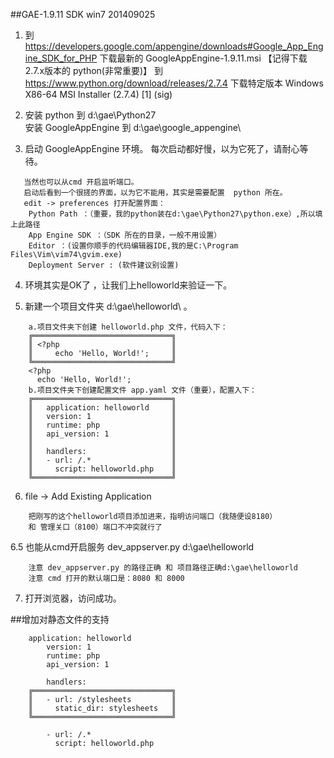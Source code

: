 ##GAE-1.9.11 SDK
win7 201409025

1. 到 https://developers.google.com/appengine/downloads#Google_App_Engine_SDK_for_PHP
   下载最新的 GoogleAppEngine-1.9.11.msi 【记得下载2.7.x版本的 python(非常重要)】
   到 https://www.python.org/download/releases/2.7.4
   下载特定版本 Windows X86-64 MSI Installer (2.7.4) [1] (sig)

2. 安装 python 到 d:\gae\Python27\
   安装 GoogleAppEngine 到 d:\gae\google_appengine\

3. 启动 GoogleAppEngine 环境。 每次启动都好慢，以为它死了，请耐心等待。
```
   当然也可以从cmd 开启监听端口。
   启动后看到一个很搓的界面，以为它不能用，其实是需要配置  python 所在。
   edit -> preferences 打开配置界面：
	Python Path ：（重要，我的python装在d:\gae\Python27\python.exe）,所以填上此路径
	App Engine SDK ：（SDK 所在的目录，一般不用设置）
	Editor ：(设置你顺手的代码编辑器IDE,我的是C:\Program Files\Vim\vim74\gvim.exe)
	Deployment Server : (软件建议别设置)
```
4. 环境其实是OK了 ，让我们上helloworld来验证一下。

5. 新建一个项目文件夹 d:\gae\helloworld\ 。
```
	a.项目文件夹下创建 helloworld.php 文件，代码入下：
	╔═══════════════════════════════╗
	║ <?php							║
	║	  echo 'Hello, World!';		║
	╚═══════════════════════════════╝
	<?php
	  echo 'Hello, World!';
	b.项目文件夹下创建配置文件 app.yaml 文件（重要），配置入下：
	╔═══════════════════════════════╗
	║	application: helloworld		║
	║	version: 1					║
	║	runtime: php				║
	║	api_version: 1				║
	║								║
	║	handlers:					║
	║	- url: /.*					║
	║	  script: helloworld.php	║
	╚═══════════════════════════════╝
```
6. file -> Add Existing Application
```
	把刚写的这个helloworld项目添加进来，指明访问端口（我随便设8180） 
	和 管理关口（8100）端口不冲突就行了
```
6.5 也能从cmd开启服务 dev_appserver.py d:\gae\helloworld
```
	注意 dev_appserver.py 的路径正确 和 项目路径正确d:\gae\helloworld
	注意 cmd 打开的默认端口是：8080 和 8000
```

7. 打开浏览器，访问成功。




##增加对静态文件的支持
```
    application: helloworld
		version: 1
		runtime: php
		api_version: 1
		
		handlers:
	╔═══════════════════════════════╗
	║	- url: /stylesheets			║
	║	  static_dir: stylesheets	║
	╚═══════════════════════════════╝

		- url: /.*
		  script: helloworld.php
```
